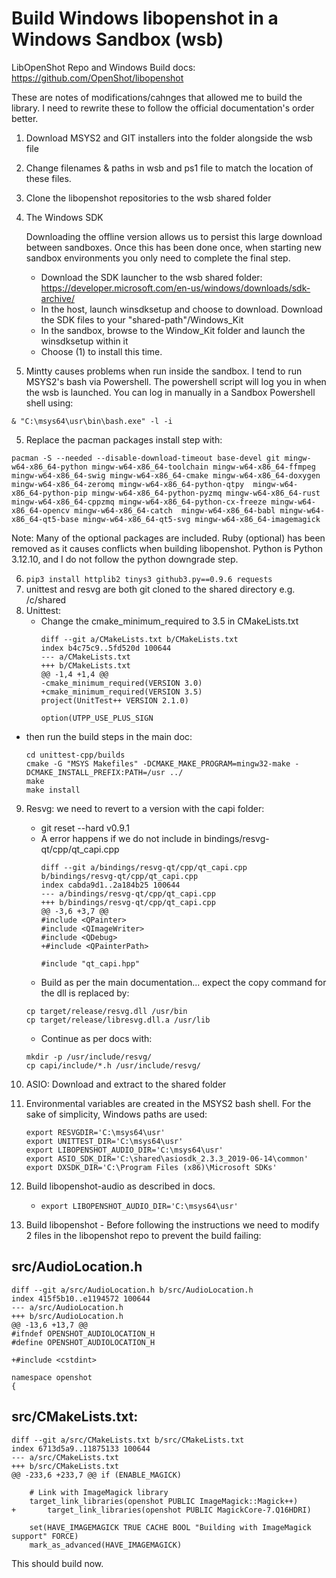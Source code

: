 # Build Windows libopenshot in a Windows Sandbox (wsb)

LibOpenShot Repo and Windows Build docs: https://github.com/OpenShot/libopenshot

These are notes of modifications/cahnges that allowed me to build the library. I need to rewrite these to follow the official documentation's order better.

1. Download MSYS2 and GIT installers into the folder alongside the wsb file
2. Change filenames & paths in wsb and ps1 file to match the location of these files.
2. Clone the libopenshot repositories to the wsb shared folder
3. The Windows SDK
   
   Downloading the offline version allows us to persist this large download between sandboxes. Once this has been done once, when starting new sandbox environments you only need to complete the final step.
   
	- Download the SDK launcher to the wsb shared folder: https://developer.microsoft.com/en-us/windows/downloads/sdk-archive/
	- In the host, launch  winsdksetup and choose to download. Download the SDK files to your "shared-path"/Windows_Kit
	- In the sandbox, browse to the Window_Kit folder and launch the winsdksetup within it
	- Choose (1) to install this time.

4. Mintty causes problems when run inside the sandbox. I tend to run MSYS2's bash via Powershell. The powershell script will log you in when the wsb is launched.  You can log in manually in a Sandbox Powershell shell using:
```
& "C:\msys64\usr\bin\bash.exe" -l -i
```
5.  Replace the pacman packages install step with:
 ```
pacman -S --needed --disable-download-timeout base-devel git mingw-w64-x86_64-python mingw-w64-x86_64-toolchain mingw-w64-x86_64-ffmpeg mingw-w64-x86_64-swig mingw-w64-x86_64-cmake mingw-w64-x86_64-doxygen mingw-w64-x86_64-zeromq mingw-w64-x86_64-python-qtpy  mingw-w64-x86_64-python-pip mingw-w64-x86_64-python-pyzmq mingw-w64-x86_64-rust mingw-w64-x86_64-cppzmq mingw-w64-x86_64-python-cx-freeze mingw-w64-x86_64-opencv mingw-w64-x86_64-catch  mingw-w64-x86_64-babl mingw-w64-x86_64-qt5-base mingw-w64-x86_64-qt5-svg mingw-w64-x86_64-imagemagick
```
Note: Many of the optional packages are included. Ruby (optional) has been removed as it causes conflicts when building libopenshot. Python is Python 3.12.10, and I do not follow the python downgrade step. 

6. `pip3 install httplib2 tinys3 github3.py==0.9.6 requests`
7. unittest and resvg are both git cloned to the shared directory e.g. /c/shared
8. Unittest: 
    - Change the cmake_minimum_required to 3.5 in CMakeLists.txt
		```
		diff --git a/CMakeLists.txt b/CMakeLists.txt
		index b4c75c9..5fd520d 100644
		--- a/CMakeLists.txt
		+++ b/CMakeLists.txt
		@@ -1,4 +1,4 @@
		-cmake_minimum_required(VERSION 3.0)
		+cmake_minimum_required(VERSION 3.5)
		project(UnitTest++ VERSION 2.1.0)

		option(UTPP_USE_PLUS_SIGN
		```
  - then run the build steps in the main doc:
	```
	cd unittest-cpp/builds
	cmake -G "MSYS Makefiles" -DCMAKE_MAKE_PROGRAM=mingw32-make -DCMAKE_INSTALL_PREFIX:PATH=/usr ../ 
	make
	make install
	```
9. Resvg: we need to revert to a version with the capi folder:
    -  git reset --hard v0.9.1
	-  A error happens if we do not include <QPainterPath> in bindings/resvg-qt/cpp/qt_capi.cpp
		```
		diff --git a/bindings/resvg-qt/cpp/qt_capi.cpp b/bindings/resvg-qt/cpp/qt_capi.cpp
		index cabda9d1..2a184b25 100644
		--- a/bindings/resvg-qt/cpp/qt_capi.cpp
		+++ b/bindings/resvg-qt/cpp/qt_capi.cpp
		@@ -3,6 +3,7 @@
		#include <QPainter>
		#include <QImageWriter>
		#include <QDebug>
		+#include <QPainterPath>

		#include "qt_capi.hpp"
		```
    - Build as per the main documentation... expect the copy command for the dll is replaced by:
	 ```
	 cp target/release/resvg.dll /usr/bin
     cp target/release/libresvg.dll.a /usr/lib
	 ```
	- Continue as per docs with:
	```
	mkdir -p /usr/include/resvg/
	cp capi/include/*.h /usr/include/resvg/
	```

10. ASIO: Download and extract to the shared folder

11. Environmental variables are created in the MSYS2 bash shell. For the sake of simplicity, Windows paths are used:

	```
	export RESVGDIR='C:\msys64\usr'
	export UNITTEST_DIR='C:\msys64\usr'
	export LIBOPENSHOT_AUDIO_DIR='C:\msys64\usr'
	export ASIO_SDK_DIR='C:\shared\asiosdk_2.3.3_2019-06-14\common'
	export DXSDK_DIR='C:\Program Files (x86)\Microsoft SDKs'
	```

12. Build libopenshot-audio as described in docs.
    - `export LIBOPENSHOT_AUDIO_DIR='C:\msys64\usr'`  

13. Build libopenshot - Before following the instructions we need to modify 2 files in the libopenshot repo to prevent the build failing:

## src/AudioLocation.h

```
diff --git a/src/AudioLocation.h b/src/AudioLocation.h
index 415f5b10..e1194572 100644
--- a/src/AudioLocation.h
+++ b/src/AudioLocation.h
@@ -13,6 +13,7 @@
#ifndef OPENSHOT_AUDIOLOCATION_H
#define OPENSHOT_AUDIOLOCATION_H

+#include <cstdint>

namespace openshot
{
``` 

## src/CMakeLists.txt:

```
diff --git a/src/CMakeLists.txt b/src/CMakeLists.txt
index 6713d5a9..11875133 100644
--- a/src/CMakeLists.txt
+++ b/src/CMakeLists.txt
@@ -233,6 +233,7 @@ if (ENABLE_MAGICK)

	# Link with ImageMagick library
	target_link_libraries(openshot PUBLIC ImageMagick::Magick++)
+       target_link_libraries(openshot PUBLIC MagickCore-7.Q16HDRI)

	set(HAVE_IMAGEMAGICK TRUE CACHE BOOL "Building with ImageMagick support" FORCE)
	mark_as_advanced(HAVE_IMAGEMAGICK)
```

This should build now. 

	
 
	



